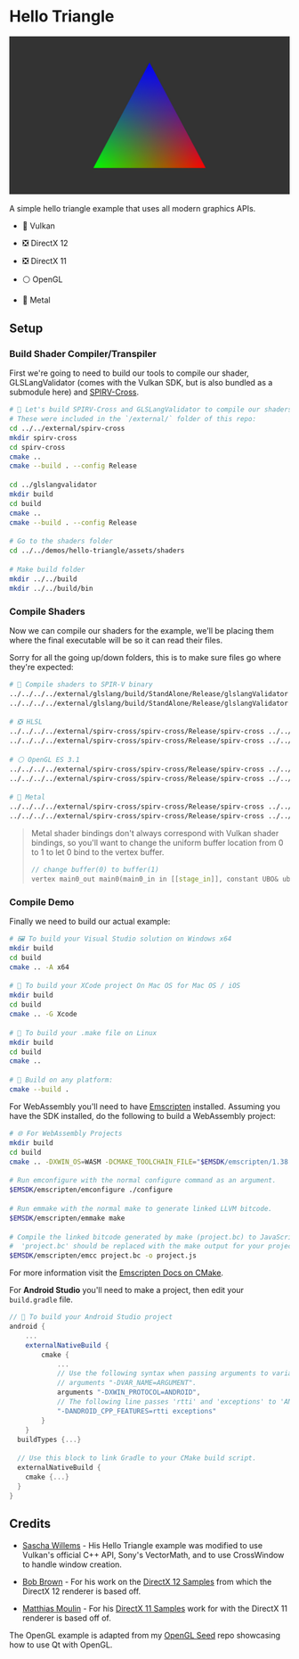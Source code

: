 # Hello Triangle

![Cover Image](assets/cover.jpg)

A simple hello triangle example that uses all modern graphics APIs.

- 🌋 Vulkan

- ❎ DirectX 12

- ❎ DirectX 11

- ⚪ OpenGL

- 🤖 Metal

## Setup

### Build Shader Compiler/Transpiler

First we're going to need to build our tools to compile our shader, GLSLangValidator (comes with the Vulkan SDK, but is also bundled as a submodule here) and [SPIRV-Cross](https://github.com/KhronosGroup/SPIRV-Cross).

```bash
# 🔨 Let's build SPIRV-Cross and GLSLangValidator to compile our shaders
# These were included in the `/external/` folder of this repo:
cd ../../external/spirv-cross
mkdir spirv-cross
cd spirv-cross
cmake ..
cmake --build . --config Release

cd ../glslangvalidator
mkdir build
cd build
cmake ..
cmake --build . --config Release

# Go to the shaders folder
cd ../../demos/hello-triangle/assets/shaders

# Make build folder
mkdir ../../build
mkdir ../../build/bin
```

### Compile Shaders

Now we can compile our shaders for the example, we'll be placing them where the final executable will be so it can read their files.

Sorry for all the going up/down folders, this is to make sure files go where they're expected:

```bash
# 🌋 Compile shaders to SPIR-V binary
../../../../external/glslang/build/StandAlone/Release/glslangValidator -V triangle.vert -o ../../build/bin/triangle.vert.spv
../../../../external/glslang/build/StandAlone/Release/glslangValidator -V triangle.frag -o ../../build/bin/triangle.frag.spv

# ❎ HLSL
../../../../external/spirv-cross/spirv-cross/Release/spirv-cross ../../build/bin/triangle.vert.spv --hlsl --shader-model 50 --set-hlsl-vertex-input-semantic 0 POSITION --set-hlsl-vertex-input-semantic 1 COLOR --output ../../build/bin/triangle.vert.hlsl
../../../../external/spirv-cross/spirv-cross/Release/spirv-cross ../../build/bin/triangle.frag.spv --hlsl --shader-model 50 --set-hlsl-vertex-input-semantic 0 COLOR --output ../../build/bin/triangle.frag.hlsl

# ⚪ OpenGL ES 3.1
../../../../external/spirv-cross/spirv-cross/Release/spirv-cross ../../build/bin/triangle.vert.spv --version 310 --es --output ../../build/bin/triangle.vert.glsl
../../../../external/spirv-cross/spirv-cross/Release/spirv-cross ../../build/bin/triangle.frag.spv --version 310 --es --output ../../build/bin/triangle.frag.glsl

# 🤖 Metal
../../../../external/spirv-cross/spirv-cross/Release/spirv-cross ../../build/bin/triangle.vert.spv --msl --output ../../build/bin/triangle.vert.msl
../../../../external/spirv-cross/spirv-cross/Release/spirv-cross ../../build/bin/triangle.frag.spv --msl --output ../../build/bin/triangle.frag.msl
```

> Metal shader bindings don't always correspond with Vulkan shader bindings, so you'll want to change the uniform buffer location from 0 to 1 to let 0 bind to the vertex buffer.
> ```cpp
> // change buffer(0) to buffer(1)
> vertex main0_out main0(main0_in in [[stage_in]], constant UBO& ubo [[buffer(0)]])
> ```

### Compile Demo

Finally we need to build our actual example:

```bash
# 🖼️ To build your Visual Studio solution on Windows x64
mkdir build
cd build
cmake .. -A x64

# 🍎 To build your XCode project On Mac OS for Mac OS / iOS
mkdir build
cd build
cmake .. -G Xcode

# 🐧 To build your .make file on Linux
mkdir build
cd build
cmake ..

# 🔨 Build on any platform:
cmake --build .
```
For WebAssembly you'll need to have [Emscripten](http://kripken.github.io/emscripten-site/docs/getting_started/downloads.html) installed. Assuming you have the SDK installed, do the following to build a WebAssembly project:

```bash
# 🌐 For WebAssembly Projects
mkdir build
cd build
cmake .. -DXWIN_OS=WASM -DCMAKE_TOOLCHAIN_FILE="$EMSDK/emscripten/1.38.1/cmake/Modules/Platform/Emscripten.cmake" -DCMAKE_BUILD_TYPE=Release

# Run emconfigure with the normal configure command as an argument.
$EMSDK/emscripten/emconfigure ./configure

# Run emmake with the normal make to generate linked LLVM bitcode.
$EMSDK/emscripten/emmake make

# Compile the linked bitcode generated by make (project.bc) to JavaScript.
#  'project.bc' should be replaced with the make output for your project (e.g. 'yourproject.so')
$EMSDK/emscripten/emcc project.bc -o project.js
```

For more information visit the [Emscripten Docs on CMake](https://kripken.github.io/emscripten-site/docs/compiling/Building-Projects.html#using-libraries).

For **Android Studio** you'll need to make a project, then edit your `build.gradle` file.

```groovy
// 🤖 To build your Android Studio project
android {
    ...
    externalNativeBuild {
        cmake {
            ...
            // Use the following syntax when passing arguments to variables:
            // arguments "-DVAR_NAME=ARGUMENT".
            arguments "-DXWIN_PROTOCOL=ANDROID",
            // The following line passes 'rtti' and 'exceptions' to 'ANDROID_CPP_FEATURES'.
            "-DANDROID_CPP_FEATURES=rtti exceptions"
        }
    }
  buildTypes {...}

  // Use this block to link Gradle to your CMake build script.
  externalNativeBuild {
    cmake {...}
  }
}
```

## Credits

- [Sascha Willems](https://twitter.com/SaschaWillems2) - His Hello Triangle example was modified to use Vulkan's official C++ API, Sony's VectorMath, and to use CrossWindow to handle window creation.

- [Bob Brown](https://github.com/bobbrow) - For his work on the [DirectX 12 Samples](https://github.com/Microsoft/DirectX-Graphics-Samples) from which the DirectX 12 renderer is based off.

- [Matthias Moulin](https://twitter.com/matt77hias) - For his [DirectX 11 Samples](https://github.com/matt77hias/RasterTek) work for with the DirectX 11 renderer is based off of.

The OpenGL example is adapted from my [OpenGL Seed](https://github.com/alaingalvan/opengl-seed) repo showcasing how to use Qt with OpenGL.